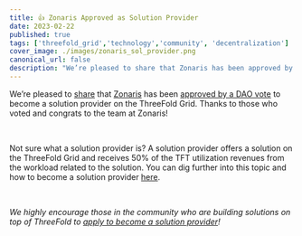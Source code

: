 ```yaml
---
title: 👍 Zonaris Approved as Solution Provider
date: 2023-02-22
published: true
tags: ['threefold_grid','technology','community', 'decentralization']
cover_image: ./images/zonaris_sol_provider.png
canonical_url: false
description: "We’re pleased to share that Zonaris has been approved by a DAO vote to become a solution provider on the ThreeFold Grid."
---
```


We’re pleased to [share](https://forum.threefold.io/t/zonaris-approved-as-solution-provider/3802) that [Zonaris](https://www.zonaris.io/) has been [approved by a DAO vote](https://polkadot.js.org/apps/?rpc=wss%3A%2F%2Ftfchain.grid.tf#/explorer/query/0x1780fd8132fb862054f38386ea4a0147f8a17d2e6ccd342f579d67857b53fa13) to become a solution provider on the ThreeFold Grid. Thanks to those who voted and congrats to the team at Zonaris!

<br/>

Not sure what a solution provider is? A solution provider offers a solution on the ThreeFold Grid and receives 50% of the TFT utilization revenues from the workload related to the solution. You can dig further into this topic and how to become a solution provider [here](https://forum.threefold.io/t/threefold-solution-provider-and-sales-channel/3746).

<br/>

_We highly encourage those in the community who are building solutions on top of ThreeFold to [apply to become a solution provider](https://forum.threefold.io/c/dao/solution-provider-proposals/115)!_